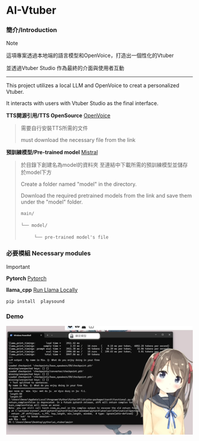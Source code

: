 # AI-Vtuber

### 簡介/Introduction

> [!NOTE]
> 這項專案透過本地端的語言模型和OpenVoice，打造出一個性化的Vtuber
> 
> 並透過Vtuber Studio 作為最終的介面與使用者互動
>
> ---
> 
> This project utilizes a local LLM and OpenVoice to creat a personalized Vtuber.
> 
> It interacts with users with Vtuber Studio as the final interface.



**TTS開源引用/TTS OpenSource** [OpenVoice](https://github.com/myshell-ai/OpenVoice)
>需要自行安裝TTS所需的文件
>
>must download the necessary file from the link

**預訓練模型/Pre-trained model**  [Mistral](https://huggingface.co/TheBloke/Mistral-7B-Instruct-v0.1-GGUF)
>於目錄下創建名為model的資料夾
>至連結中下載所需的預訓練模型並儲存於model下方
>
>Create a folder named "model" in the directory.
>
>Download the required pretrained models from the link and save them under the "model" folder.
>```
>main/
>
>└── model/
>
>      └── pre-trained model's file
>```





### 必要模組 Necessary modules

> [!IMPORTANT]
> **Pytorch** [Pytorch](https://pytorch.org/)
> 
> **llama_cpp** [Run Llama Locally](https://swharden.com/blog/2023-07-29-ai-chat-locally-with-python/)
> ```
>pip install  playsound
> ```
>

### Demo

![這是一張圖片](demo/image.png)



















